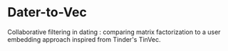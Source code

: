 # Dater-to-Vec
Collaborative filtering in dating : comparing matrix factorization to a user embedding approach inspired from Tinder's TinVec.
